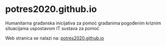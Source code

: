# potres2020.github.io
Humanitarna građanska inicijativa za pomoć građanima pogođenim kriznim situacijama uspostavom IT sustava za pomoć

Web stranica se nalazi na: [potres2020.github.io](potres2020.github.io)
